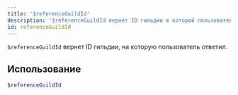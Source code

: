 ```yaml
---
title: '$referenceGuildId'
description: '$referenceGuildId вернет ID гильдии в которой пользователь ответил.'
id: referenceGuildId
---
```


`$referenceGuildId` вернет ID гильдии, на которую пользователь ответил.

## Использование

```php
$referenceGuildId
```